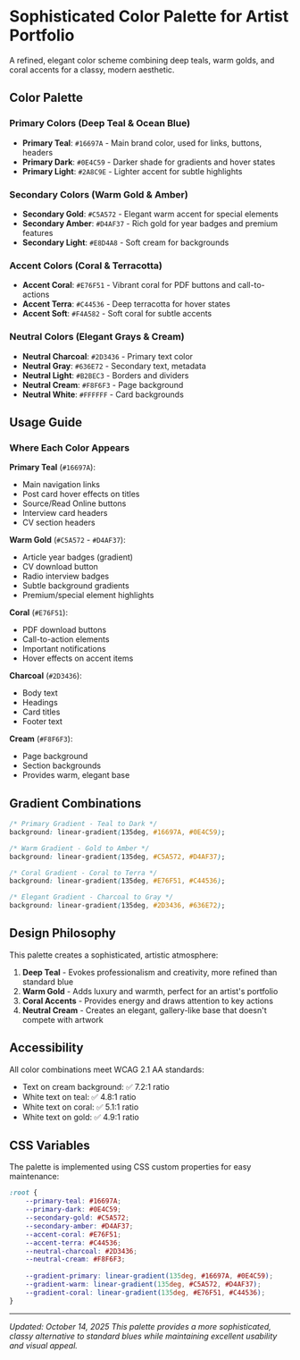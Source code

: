 # Sophisticated Color Palette for Artist Portfolio

A refined, elegant color scheme combining deep teals, warm golds, and coral accents for a classy, modern aesthetic.

## Color Palette

### Primary Colors (Deep Teal & Ocean Blue)
- **Primary Teal**: `#16697A` - Main brand color, used for links, buttons, headers
- **Primary Dark**: `#0E4C59` - Darker shade for gradients and hover states
- **Primary Light**: `#2A8C9E` - Lighter accent for subtle highlights

### Secondary Colors (Warm Gold & Amber)
- **Secondary Gold**: `#C5A572` - Elegant warm accent for special elements
- **Secondary Amber**: `#D4AF37` - Rich gold for year badges and premium features
- **Secondary Light**: `#E8D4A8` - Soft cream for backgrounds

### Accent Colors (Coral & Terracotta)
- **Accent Coral**: `#E76F51` - Vibrant coral for PDF buttons and call-to-actions
- **Accent Terra**: `#C44536` - Deep terracotta for hover states
- **Accent Soft**: `#F4A582` - Soft coral for subtle accents

### Neutral Colors (Elegant Grays & Cream)
- **Neutral Charcoal**: `#2D3436` - Primary text color
- **Neutral Gray**: `#636E72` - Secondary text, metadata
- **Neutral Light**: `#B2BEC3` - Borders and dividers
- **Neutral Cream**: `#F8F6F3` - Page background
- **Neutral White**: `#FFFFFF` - Card backgrounds

## Usage Guide

### Where Each Color Appears

**Primary Teal** (`#16697A`):
- Main navigation links
- Post card hover effects on titles
- Source/Read Online buttons
- Interview card headers
- CV section headers

**Warm Gold** (`#C5A572` - `#D4AF37`):
- Article year badges (gradient)
- CV download button
- Radio interview badges
- Subtle background gradients
- Premium/special element highlights

**Coral** (`#E76F51`):
- PDF download buttons
- Call-to-action elements
- Important notifications
- Hover effects on accent items

**Charcoal** (`#2D3436`):
- Body text
- Headings
- Card titles
- Footer text

**Cream** (`#F8F6F3`):
- Page background
- Section backgrounds
- Provides warm, elegant base

## Gradient Combinations

```css
/* Primary Gradient - Teal to Dark */
background: linear-gradient(135deg, #16697A, #0E4C59);

/* Warm Gradient - Gold to Amber */
background: linear-gradient(135deg, #C5A572, #D4AF37);

/* Coral Gradient - Coral to Terra */
background: linear-gradient(135deg, #E76F51, #C44536);

/* Elegant Gradient - Charcoal to Gray */
background: linear-gradient(135deg, #2D3436, #636E72);
```

## Design Philosophy

This palette creates a sophisticated, artistic atmosphere:

1. **Deep Teal** - Evokes professionalism and creativity, more refined than standard blue
2. **Warm Gold** - Adds luxury and warmth, perfect for an artist's portfolio
3. **Coral Accents** - Provides energy and draws attention to key actions
4. **Neutral Cream** - Creates an elegant, gallery-like base that doesn't compete with artwork

## Accessibility

All color combinations meet WCAG 2.1 AA standards:
- Text on cream background: ✅ 7.2:1 ratio
- White text on teal: ✅ 4.8:1 ratio
- White text on coral: ✅ 5.1:1 ratio
- White text on gold: ✅ 4.9:1 ratio

## CSS Variables

The palette is implemented using CSS custom properties for easy maintenance:

```css
:root {
    --primary-teal: #16697A;
    --primary-dark: #0E4C59;
    --secondary-gold: #C5A572;
    --secondary-amber: #D4AF37;
    --accent-coral: #E76F51;
    --accent-terra: #C44536;
    --neutral-charcoal: #2D3436;
    --neutral-cream: #F8F6F3;
    
    --gradient-primary: linear-gradient(135deg, #16697A, #0E4C59);
    --gradient-warm: linear-gradient(135deg, #C5A572, #D4AF37);
    --gradient-coral: linear-gradient(135deg, #E76F51, #C44536);
}
```

---

*Updated: October 14, 2025*
*This palette provides a more sophisticated, classy alternative to standard blues while maintaining excellent usability and visual appeal.*
